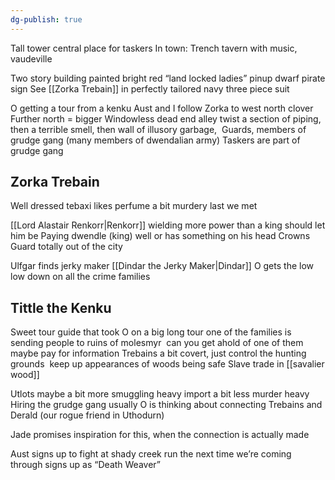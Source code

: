 ```yaml
---
dg-publish: true
---
```

Tall tower
central place for taskers
In town: Trench
tavern with music, vaudeville

Two story building painted bright red “land locked ladies”
pinup dwarf pirate sign
See [[Zorka Trebain]] in perfectly tailored navy three piece suit

O getting a tour from a kenku
Aust and I follow Zorka to west north clover
Further north = bigger
Windowless dead end alley
twist a section of piping, then a terrible smell, then wall of illusory garbage, 
Guards, members of grudge gang (many members of dwendalian army)
Taskers are part of grudge gang
## Zorka Trebain
Well dressed tebaxi
likes perfume
a bit murdery last we met

[[Lord Alastair Renkorr|Renkorr]]
wielding more power than a king should let him be
Paying dwendle (king) well
or has something on his head
Crowns Guard totally out of the city


Ulfgar finds jerky maker [[Dindar the Jerky Maker|Dindar]]
O gets the low low down on all the crime families
## Tittle the Kenku
Sweet tour guide that took O on a big long tour
one of the families is sending people to ruins of molesmyr 
can you get ahold of one of them maybe pay for information
	Trebains
a bit covert, just control the hunting grounds 
keep up appearances of woods being safe
Slave trade in [[savalier wood]]

Utlots
	maybe a bit more smuggling heavy
	import
	a bit less murder heavy
	Hiring the grudge gang usually
O is thinking about connecting Trebains and Derald (our rogue friend in Uthodurn)

Jade promises inspiration for this, when the connection is actually made

Aust signs up to fight at shady creek run the next time we’re coming through
	signs up as “Death Weaver”